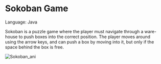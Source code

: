 # Sokoban Game

Language: Java

Sokoban is a puzzle game where the player must navigate through a ware- house to push boxes into the correct position.
The player moves around using the arrow keys, and can push a box by moving into it, but only if the space behind the box is free.

![Sokoban_ani](https://github.com/nailavann/sokoban-game/assets/74551108/c5269a13-e783-4f1e-93df-c95cb5ccaa7f)
